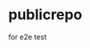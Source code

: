 # publicrepo
for e2e test































































































































































































































































































































































































































































































































































































